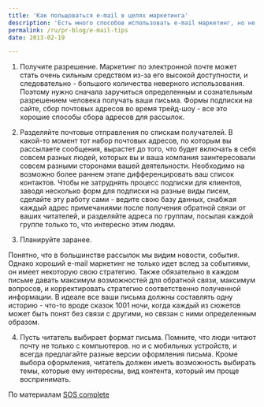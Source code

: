 ```yaml
---
title: 'Как польщоваться e-mail в целях маркетинга'
description: 'Есть много способов использовать e-mail маркетинг, но не все лучшие практики являются достоянием публики. На самом деле, наиболее эффективные способы e-mail маркетинга выходят за границы маркетинга - они несут индивидуальный стиль и направлены в будущее. Сейчас искусство e-mail маркетинга приобретает все большую важность, из-за доступности этого средства, волн спама, и  с другой стороны - увеличения средств борьбы со спамом и наказаний за это.'
permalink: /ru/pr-blog/e-mail-tips
date: 2013-02-19

---
```


1. Получите разрешение. Маркетинг по электронной почте может стать очень сильным средством из-за его высокой доступности, и следовательно - большого количества неверного использования. Поэтому нужно сначала заручиться определенным и сознательным разрешением человека получать ваши письма.  Формы подписки на сайте, сбор почтовых адресов во время трейд-шоу - все это хорошие способы сбора адресов для рассылок.

2. Разделяйте почтовые отправления по спискам получателей. В какой-то момент тот набор почтовых адресов, по которым вы рассылаете сообщения, вырастет до того, что будет включать в себя совсем разных людей, которых вы и ваша компания заинтересовали совсем разными сторонами вашей деятельности. Необходимо на возможно более раннем этапе дифференцировать ваш список контактов. Чтобы не затруднять процесс подписки для клиентов, заводя несколько форм для подписки на разные виды писем, сделайте эту работу сами - ведите свою базу данных, снабжая каждый адрес примечаниями после получения обратной связи от ваших читателей, и разделяйте адреса по группам, посылая каждой группе только то, что интересно этим людям.

3. Планируйте заранее.

Понятно, что в большинстве рассылок мы видим новости, события. Однако хороший e-mail маркетинг не только идет вслед за событиями, он имеет некоторую свою стратегию. Также обязательно в каждом письме давать максимум возможностей для обратной связи, максимум вопросов, и корректировать стратегию соответственно полученной информации.  В идеале все ваши письма должны составлять одну историю - что-то вроде сказок 1001 ночи, когда каждый из сюжетов может быть понят без связи с другими, но связан с ними определенным образом.

4. Пусть читатель выбирает формат письма. Помните, что люди читают почту не только с компьютеров. но и с мобильных устройств, и всегда предлагайте разные версии оформления письма. Кроме  выбора оформления, читатель должен иметь возможность выбирать темы, которые ему интересны, вид контента, который им проще воспринимать.

По материалам <a href="http://soscomplete.com/2013/02/27/4-email-marketing-tips-that-we-practice-ourselves/">SOS complete</a>


